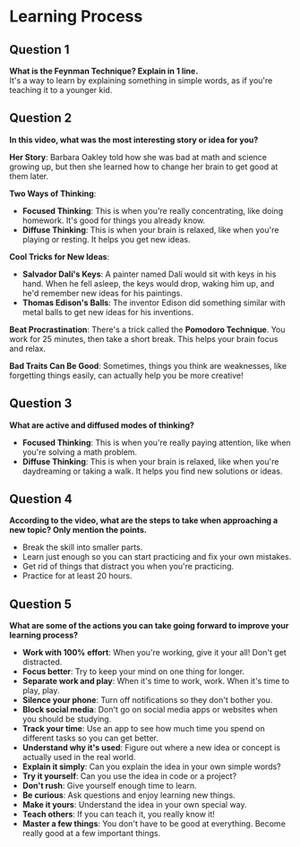 # Learning Process

## Question 1
**What is the Feynman Technique? Explain in 1 line.**  
It's a way to learn by explaining something in simple words, as if you're teaching it to a younger kid.

## Question 2
**In this video, what was the most interesting story or idea for you?**

**Her Story**: Barbara Oakley told how she was bad at math and science growing up, but then she learned how to change her brain to get good at them later.

**Two Ways of Thinking**:
- **Focused Thinking**: This is when you're really concentrating, like doing homework. It's good for things you already know.
- **Diffuse Thinking**: This is when your brain is relaxed, like when you're playing or resting. It helps you get new ideas.

**Cool Tricks for New Ideas**:
- **Salvador Dalí's Keys**: A painter named Dalí would sit with keys in his hand. When he fell asleep, the keys would drop, waking him up, and he'd remember new ideas for his paintings.
- **Thomas Edison's Balls**: The inventor Edison did something similar with metal balls to get new ideas for his inventions.

**Beat Procrastination**: There's a trick called the **Pomodoro Technique**. You work for 25 minutes, then take a short break. This helps your brain focus and relax.

**Bad Traits Can Be Good**: Sometimes, things you think are weaknesses, like forgetting things easily, can actually help you be more creative!

## Question 3
**What are active and diffused modes of thinking?**
- **Focused Thinking**: This is when you're really paying attention, like when you're solving a math problem.
- **Diffuse Thinking**: This is when your brain is relaxed, like when you're daydreaming or taking a walk. It helps you find new solutions or ideas.

## Question 4
**According to the video, what are the steps to take when approaching a new topic? Only mention the points.**
- Break the skill into smaller parts.
- Learn just enough so you can start practicing and fix your own mistakes.
- Get rid of things that distract you when you're practicing.
- Practice for at least 20 hours.

## Question 5
**What are some of the actions you can take going forward to improve your learning process?**
- **Work with 100% effort**: When you're working, give it your all! Don't get distracted.
- **Focus better**: Try to keep your mind on one thing for longer.
- **Separate work and play**: When it's time to work, work. When it's time to play, play.
- **Silence your phone**: Turn off notifications so they don't bother you.
- **Block social media**: Don't go on social media apps or websites when you should be studying.
- **Track your time**: Use an app to see how much time you spend on different tasks so you can get better.
- **Understand why it's used**: Figure out where a new idea or concept is actually used in the real world.
- **Explain it simply**: Can you explain the idea in your own simple words?
- **Try it yourself**: Can you use the idea in code or a project?
- **Don't rush**: Give yourself enough time to learn.
- **Be curious**: Ask questions and enjoy learning new things.
- **Make it yours**: Understand the idea in your own special way.
- **Teach others**: If you can teach it, you really know it!
- **Master a few things**: You don't have to be good at everything. Become really good at a few important things.
